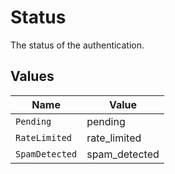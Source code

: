 # Status

The status of the authentication.


## Values

| Name           | Value          |
| -------------- | -------------- |
| `Pending`      | pending        |
| `RateLimited`  | rate_limited   |
| `SpamDetected` | spam_detected  |